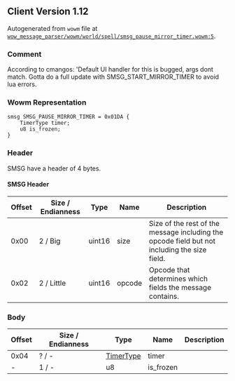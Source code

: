 ## Client Version 1.12

Autogenerated from `wowm` file at [`wow_message_parser/wowm/world/spell/smsg_pause_mirror_timer.wowm:5`](https://github.com/gtker/wow_messages/tree/main/wow_message_parser/wowm/world/spell/smsg_pause_mirror_timer.wowm#L5).

### Comment

According to cmangos: 'Default UI handler for this is bugged, args dont match. Gotta do a full update with SMSG_START_MIRROR_TIMER to avoid lua errors.

### Wowm Representation
```rust,ignore
smsg SMSG_PAUSE_MIRROR_TIMER = 0x01DA {
    TimerType timer;
    u8 is_frozen;
}
```
### Header
SMSG have a header of 4 bytes.

#### SMSG Header
| Offset | Size / Endianness | Type   | Name   | Description |
| ------ | ----------------- | ------ | ------ | ----------- |
| 0x00   | 2 / Big           | uint16 | size   | Size of the rest of the message including the opcode field but not including the size field.|
| 0x02   | 2 / Little        | uint16 | opcode | Opcode that determines which fields the message contains.|
### Body
| Offset | Size / Endianness | Type | Name | Description |
| ------ | ----------------- | ---- | ---- | ----------- |
| 0x04 | ? / - | [TimerType](timertype.md) | timer |  |
| - | 1 / - | u8 | is_frozen |  |
